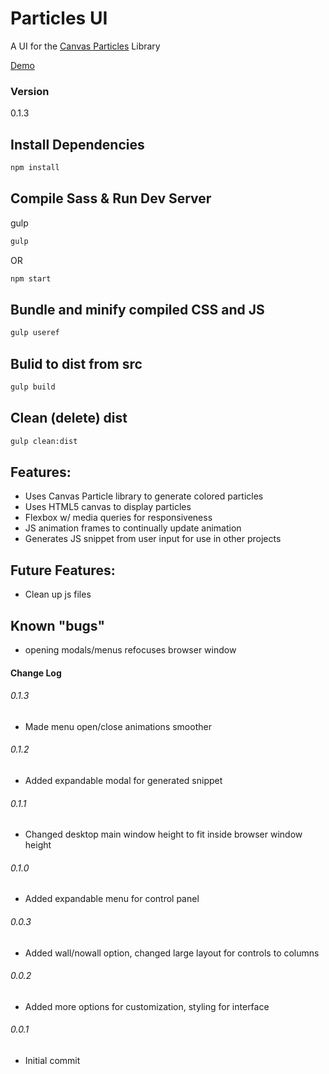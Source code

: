 # Particles UI

A UI for the [Canvas Particles](https://github.com/jbratcher/canvas-particles-js) Library

[Demo](https://jbratcher.github.io/particles_ui/#)

### Version

0.1.3

## Install Dependencies

```bash
npm install
```

## Compile Sass & Run Dev Server

gulp

```bash
gulp
```
OR

```bash
npm start
```

## Bundle and minify compiled CSS and JS

```bash
gulp useref
```

## Bulid to dist from src

```bash
gulp build
```
## Clean (delete) dist

```bash
gulp clean:dist
```

## Features:

* Uses Canvas Particle library to generate colored particles
* Uses HTML5 canvas to display particles
* Flexbox w/ media queries for responsiveness
* JS animation frames to continually update animation
* Generates JS snippet from user input for use in other projects


## Future Features:

* Clean up js files


## Known "bugs"

* opening modals/menus refocuses browser window

#### Change Log

###### 0.1.3

* Made menu open/close animations smoother

###### 0.1.2

* Added expandable modal for generated snippet

###### 0.1.1

* Changed desktop main window height to fit inside browser window height

###### 0.1.0

* Added expandable menu for control panel

###### 0.0.3

* Added wall/nowall option, changed large layout for controls to columns

###### 0.0.2

* Added more options for customization, styling for interface


###### 0.0.1

* Initial commit
